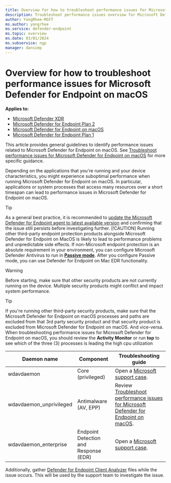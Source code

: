 ```yaml
---
title: Overview for how to troubleshoot performance issues for Microsoft Defender for Endpoint on macOS
description: Troubleshoot performance issues overview for Microsoft Defender for Endpoint on macOS
author: YongRhee-MSFT 
ms.author: yongrhee 
ms.service: defender-endpoint
ms.topic: overview
ms.date: 03/01/2024
ms.subservice: ngp
manager: dansimp
---
```


# Overview for how to troubleshoot performance issues for Microsoft Defender for Endpoint on macOS

**Applies to:**

- [Microsoft Defender XDR](/defender-xdr)
- [Microsoft Defender for Endpoint Plan 2](microsoft-defender-endpoint.md)
- [Microsoft Defender for Endpoint on macOS](microsoft-defender-endpoint-mac.md)
- [Microsoft Defender for Endpoint Plan 1](microsoft-defender-endpoint.md)

This article provides general guidelines to identify performance issues related to Microsoft Defender for Endpoint on macOS. See [Troubleshoot performance issues for Microsoft Defender for Endpoint on macOS](mac-support-perf.md) for more specific guidance. 

Depending on the applications that you're running and your device characteristics, you might experience suboptimal performance when running Microsoft Defender for Endpoint on macOS. In particular, applications or system processes that access many resources over a short timespan can lead to performance issues in Microsoft Defender for Endpoint on macOS.

> [!TIP]
> As a general best practice, it is recommended to [update the Microsoft Defender for Endpoint agent to latest available version](/defender-endpoint/mac-whatsnew) and confirming that the issue still persists before investigating further.
> [!CAUTION]
> Running other third-party endpoint protection products alongside Microsoft Defender for Endpoint on MacOS is likely to lead to performance problems and unpredictable side effects. If non-Microsoft endpoint protection is an absolute requirement in your environment, you can configure Microsoft Defender Antivirus to run in **[Passive mode](mac-preferences.md)**. After you configure Passive mode, you can use Defender for Endpoint on Mac EDR functionality.

> [!WARNING]
> Before starting, make sure that other security products are not currently running on the device. Multiple security products might conflict and impact system performance.

> [!TIP]
> If you're running other third-party security products, make sure that the Microsoft Defender for Endpoint on macOS processes and paths are excluded from that 3rd party security product and that security product is excluded from Microsoft Defender for Endpoint on macOS.  And vice-versa.
When troubleshooting performance issues for Microsoft Defender for Endpoint on macOS, you should review the **Activity Monitor** or run **top** to see which of the three (3) processes is leading the high cpu utilization

|Daemon name|Component|Troubleshooting guide|
| -------- | -------- |-------- |
|wdavdaemon| Core (privileged)|Open a [Microsoft support case](contact-support.md).|
|wdavdaemon_unprivileged| Antimalware (AV, EPP)|Review [Troubleshoot performance issues for Microsoft Defender for Endpoint on macOS](mac-support-perf.md).|
|wdavdaemon_enterprise| Endpoint Detection and Response (EDR)|Open a [Microsoft support case](contact-support.md).|

Additionally, gather [Defender for Endpoint Client Analyzer](run-analyzer-macos-linux.md) files while the issue occurs. This will be used by the support team to investigate the issue. 

